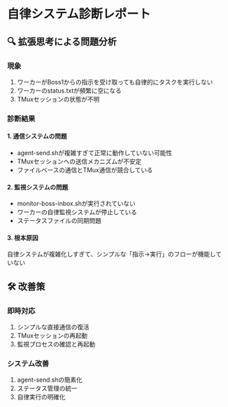 # 自律システム診断レポート

## 🔍 拡張思考による問題分析

### 現象
1. ワーカーがBoss1からの指示を受け取っても自律的にタスクを実行しない
2. ワーカーのstatus.txtが頻繁に空になる
3. TMuxセッションの状態が不明

### 診断結果

#### 1. 通信システムの問題
- agent-send.shが複雑すぎて正常に動作していない可能性
- TMuxセッションへの送信メカニズムが不安定
- ファイルベースの通信とTMux通信が競合している

#### 2. 監視システムの問題
- monitor-boss-inbox.shが実行されていない
- ワーカーの自律監視システムが停止している
- ステータスファイルの同期問題

#### 3. 根本原因
自律システムが複雑化しすぎて、シンプルな「指示→実行」のフローが機能していない

## 🛠️ 改善策

### 即時対応
1. シンプルな直接通信の復活
2. TMuxセッションの再起動
3. 監視プロセスの確認と再起動

### システム改善
1. agent-send.shの簡素化
2. ステータス管理の統一
3. 自律実行の明確化